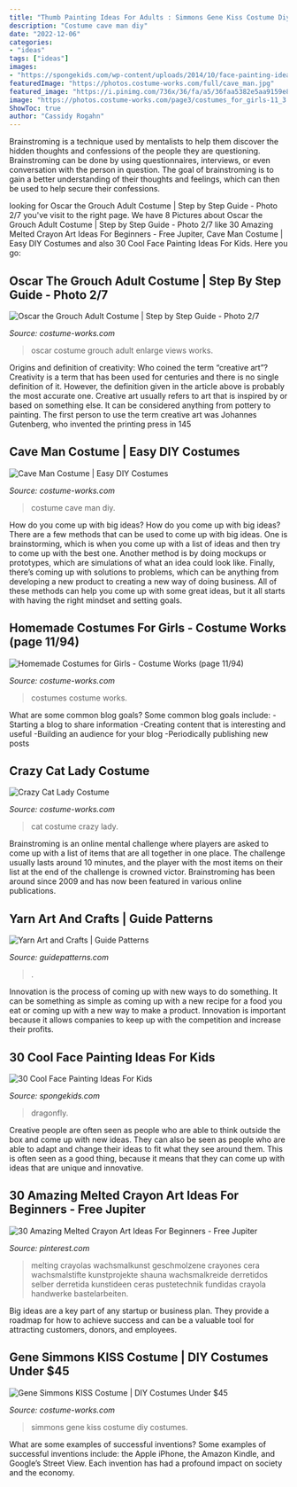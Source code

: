 ```yaml
---
title: "Thumb Painting Ideas For Adults : Simmons Gene Kiss Costume Diy Costumes"
description: "Costume cave man diy"
date: "2022-12-06"
categories:
- "ideas"
tags: ["ideas"]
images:
- "https://spongekids.com/wp-content/uploads/2014/10/face-painting-ideas-for-kids/14-rainbow.jpg"
featuredImage: "https://photos.costume-works.com/full/cave_man.jpg"
featured_image: "https://i.pinimg.com/736x/36/fa/a5/36faa5382e5aa9159e82b63f4063fadd.jpg"
image: "https://photos.costume-works.com/page3/costumes_for_girls-11_3.jpg"
ShowToc: true
author: "Cassidy Rogahn"
---
```



Brainstroming is a technique used by mentalists to help them discover the hidden thoughts and confessions of the people they are questioning. Brainstroming can be done by using questionnaires, interviews, or even conversation with the person in question. The goal of brainstroming is to gain a better understanding of their thoughts and feelings, which can then be used to help secure their confessions.

	

		
looking for Oscar the Grouch Adult Costume | Step by Step Guide - Photo 2/7 you've visit to the right page. We have 8 Pictures about Oscar the Grouch Adult Costume | Step by Step Guide - Photo 2/7 like 30 Amazing Melted Crayon Art Ideas For Beginners - Free Jupiter, Cave Man Costume | Easy DIY Costumes and also 30 Cool Face Painting Ideas For Kids. Here you go:
		
    
## Oscar The Grouch Adult Costume | Step By Step Guide - Photo 2/7

<img loading=lazy src="https://photos.costume-works.com/full/oscar_the_grouch17.jpg" onerror="this.onerror=null;this.src='https://tse2.mm.bing.net/th?id=OIP.7eX1ONE5df1YVi6G4sgbsgHaNR&amp;pid=15.1';" alt="Oscar the Grouch Adult Costume | Step by Step Guide - Photo 2/7">

_Source: costume-works.com_

>oscar costume grouch adult enlarge views works. 

	

Origins and definition of creativity: Who coined the term “creative art”?
Creativity is a term that has been used for centuries and there is no single definition of it. However, the definition given in the article above is probably the most accurate one. Creative art usually refers to art that is inspired by or based on something else. It can be considered anything from pottery to painting. The first person to use the term creative art was Johannes Gutenberg, who invented the printing press in 145
    
## Cave Man Costume | Easy DIY Costumes

<img loading=lazy src="https://photos.costume-works.com/full/cave_man.jpg" onerror="this.onerror=null;this.src='https://tse2.mm.bing.net/th?id=OIP.drdI3OsZnV70LxXQ1oUawwHaNK&amp;pid=15.1';" alt="Cave Man Costume | Easy DIY Costumes">

_Source: costume-works.com_

>costume cave man diy. 

	

How do you come up with big ideas?
How do you come up with big ideas? There are a few methods that can be used to come up with big ideas. One is brainstorming, which is when you come up with a list of ideas and then try to come up with the best one. Another method is by doing mockups or prototypes, which are simulations of what an idea could look like. Finally, there’s coming up with solutions to problems, which can be anything from developing a new product to creating a new way of doing business. All of these methods can help you come up with some great ideas, but it all starts with having the right mindset and setting goals.

    
## Homemade Costumes For Girls - Costume Works (page 11/94)

<img loading=lazy src="https://photos.costume-works.com/page3/costumes_for_girls-11_3.jpg" onerror="this.onerror=null;this.src='https://tse3.mm.bing.net/th?id=OIP.b9ksR8dGi_4WMjTqgHf9UgHaOV&amp;pid=15.1';" alt="Homemade Costumes for Girls - Costume Works (page 11/94)">

_Source: costume-works.com_

>costumes costume works. 

	

What are some common blog goals?
Some common blog goals include: 
-Starting a blog to share information 
-Creating content that is interesting and useful 
-Building an audience for your blog 
-Periodically publishing new posts

    
## Crazy Cat Lady Costume

<img loading=lazy src="https://photos.costume-works.com/full/crazy_cat_lady18.jpg" onerror="this.onerror=null;this.src='https://tse4.mm.bing.net/th?id=OIP.DVXB04OfEpMlpZrVW5qFzwHaMS&amp;pid=15.1';" alt="Crazy Cat Lady Costume">

_Source: costume-works.com_

>cat costume crazy lady. 

	

Brainstroming is an online mental challenge where players are asked to come up with a list of items that are all together in one place. The challenge usually lasts around 10 minutes, and the player with the most items on their list at the end of the challenge is crowned victor. Brainstroming has been around since 2009 and has now been featured in various online publications.

    
## Yarn Art And Crafts | Guide Patterns

<img loading=lazy src="https://www.guidepatterns.com/wp-content/uploads/2017/12/Yarn-Art-and-Crafts.jpg" onerror="this.onerror=null;this.src='https://tse4.mm.bing.net/th?id=OIP.vz0NRXrDFK2PZ6VdrD3JFQHaJ4&amp;pid=15.1';" alt="Yarn Art and Crafts | Guide Patterns">

_Source: guidepatterns.com_

>. 

	

Innovation is the process of coming up with new ways to do something. It can be something as simple as coming up with a new recipe for a food you eat or coming up with a new way to make a product. Innovation is important because it allows companies to keep up with the competition and increase their profits.

    
## 30 Cool Face Painting Ideas For Kids

<img loading=lazy src="https://spongekids.com/wp-content/uploads/2014/10/face-painting-ideas-for-kids/14-rainbow.jpg" onerror="this.onerror=null;this.src='https://tse2.mm.bing.net/th?id=OIP._GRNP7WgbKfD7L3a06eFYAHaLI&amp;pid=15.1';" alt="30 Cool Face Painting Ideas For Kids">

_Source: spongekids.com_

>dragonfly. 

	

Creative people are often seen as people who are able to think outside the box and come up with new ideas. They can also be seen as people who are able to adapt and change their ideas to fit what they see around them. This is often seen as a good thing, because it means that they can come up with ideas that are unique and innovative.

    
## 30 Amazing Melted Crayon Art Ideas For Beginners - Free Jupiter

<img loading=lazy src="https://i.pinimg.com/736x/36/fa/a5/36faa5382e5aa9159e82b63f4063fadd.jpg" onerror="this.onerror=null;this.src='https://tse4.mm.bing.net/th?id=OIP.oyAfE8jw3EC2zxT6u-iRxAHaJ4&amp;pid=15.1';" alt="30 Amazing Melted Crayon Art Ideas For Beginners - Free Jupiter">

_Source: pinterest.com_

>melting crayolas wachsmalkunst geschmolzene crayones cera wachsmalstifte kunstprojekte shauna wachsmalkreide derretidos selber derretida kunstideen ceras pustetechnik fundidas crayola handwerke bastelarbeiten. 

	

Big ideas are a key part of any startup or business plan. They provide a roadmap for how to achieve success and can be a valuable tool for attracting customers, donors, and employees.

    
## Gene Simmons KISS Costume | DIY Costumes Under $45

<img loading=lazy src="https://photos.costume-works.com/full/gene_simmons_kiss.jpg" onerror="this.onerror=null;this.src='https://tse4.mm.bing.net/th?id=OIP.JdGgD8PLNpj0q48S0-zPRQDAFF&amp;pid=15.1';" alt="Gene Simmons KISS Costume | DIY Costumes Under $45">

_Source: costume-works.com_

>simmons gene kiss costume diy costumes. 

	

What are some examples of successful inventions?
Some examples of successful inventions include: the Apple iPhone, the Amazon Kindle, and Google’s Street View. Each invention has had a profound impact on society and the economy.

